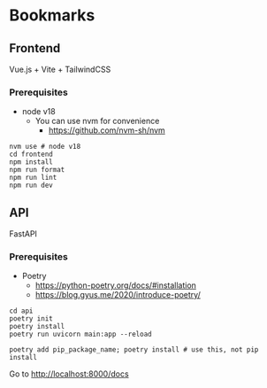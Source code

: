 # Bookmarks

## Frontend

Vue.js + Vite + TailwindCSS

### Prerequisites

- node v18
  - You can use nvm for convenience
    - <https://github.com/nvm-sh/nvm>

```shell
nvm use # node v18
cd frontend
npm install
npm run format
npm run lint
npm run dev
```

## API

FastAPI

### Prerequisites

- Poetry
  - <https://python-poetry.org/docs/#installation>
  - <https://blog.gyus.me/2020/introduce-poetry/>

```shell
cd api
poetry init
poetry install
poetry run uvicorn main:app --reload

poetry add pip_package_name; poetry install # use this, not pip install
```

Go to <http://localhost:8000/docs>
